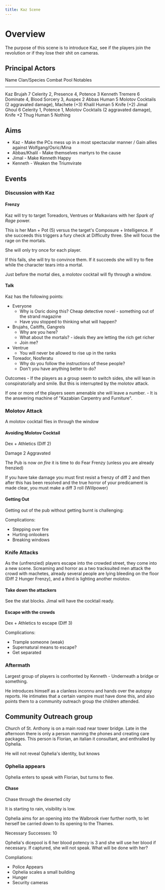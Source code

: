 ```yaml
---
title: Kaz Scene
---
```


# Overview

The purpose of this scene is to introduce Kaz, see if the players join the revolution or if they lose their shit on cameras.

## Principal Actors

Name    Clan/Species     Combat Pool      Notables
----    ------------     -----------     ---------------------------------------------------------   
Kaz          Brujah          7             Celerity 2, Presence 4, Potence 3
Kenneth      Tremere         6             Dominate 4, Blood Sorcery 3, Auspex 2
Abbas        Human           5             Molotov Cocktails (2 aggravated damage), Machete (+3)
Khalil       Human           5             Knife (+2)
Jimal        Ghoul           6             Celerity 1, Potence 1, Molotov Cocktails (2 aggravated damage), Knife +2
Thug         Human           5             Nothing

## Aims

* Kaz - Make the PCs mess up in a most spectacular manner / Gain allies against Wolfgang/Osric/Mina
* Abbas/Khalil - Make themselves martyrs to the cause
* Jimal - Make Kenneth Happy
* Kenneth - Weaken the Triumvirate

## Events

### Discussion with Kaz

#### Frenzy
Kaz will try to target Toreadors, Ventrues or Malkavians with her *Spark of Rage* power. 

This is her Man + Pot (5) versus the target's Composure + Intelligence. If she succeeds this triggers a fury check at Difficulty three. She will focus the rage on the mortals. 

She will only try once for each player.

If this fails, she will try to convince them. If it succeeds she will try to flee while the character tears into a mortal.

Just before the mortal dies, a molotov cocktail will fly through a window.

#### Talk 

Kaz has the following points:

* Everyone
    * Why is Osric doing this? Cheap detective novel - something out of the strand magazine
    * Have you stopped to thinking what will happen?
* Brujahs, Caitiffs, Gangrels
    * Why are you here?
    * What about the mortals? - ideals they are letting the rich get richer
    * Join me?
* Ventrue
    * You will never be allowed to rise up in the ranks
* Toreador, Nosferatu
    * Why do you follow the instructions of these people? 
    * Don't you have anything better to do?

Outcomes - If the players as a group seem to switch sides, she will lean in conspiratorially and smile. But this is interrupted by the molotov attack.

If one or more of the players seem amenable she will leave a number. - It is the answering machine of "Kazabian Carpentry and Furniture".


### Molotov Attack

A molotov cocktail flies in through the window

#### Avoiding Molotov Cocktail

Dex + Athletics (Diff 2)

Damage 2 Aggravated 

The Pub is now *on fire* it is time to do Fear Frenzy (unless you are already frenzied)

If you have take damage you must first resist a frenzy of diff 2 and then after this has been resolved and the true horror of your predicament is made clear, you must make a diff 3 roll (Willpower)
 
#### Getting Out

Getting out of the pub without getting burnt is challenging: 

Complications:

* Stepping over fire
* Hurting onlookers
* Breaking windows



### Knife Attacks

As the (unfrenzied) players escape into the crowded street, they come into a new scene. Screaming and horror as a  two tracksuited men attack the crowd with machetes, already several people are lying bleeding on the floor (Diff 2 Hunger Frenzy), and a third is lighting another molotov.

#### Take down the attackers

See the stat blocks.  Jimal will have the cocktail ready. 

#### Escape with the crowds

Dex + Athletics to escape (Diff 3)

Complications:

* Trample someone (weak)
* Supernatural means to escape?
* Get separated


### Aftermath

Largest group of players is confronted by Kenneth - Underneath a bridge or something.

He introduces himself as a clanless inconnu and hands over the autopsy reports.  He intimates that a certain vampire must have done this, and also points them to a community outreach group the children attended.



## Community Outreach group

Church of  St. Anthony is on a main road near tower bridge. Late in the afternoon there is only a person manning the phones and creating care packages. This person is Florian, an italian it consultant, and enthralled by Ophelia. 

He will not reveal Ophelia's identity, but knows 

### Ophelia appears

Ophelia enters to speak with Florian, but turns to flee.


#### Chase 

Chase through the deserted city

It is starting to rain, visibility is low. 

Ophelia aims for an opening into the Walbrook river further north, to let herself be carried down to its opening to the Thames. 

Necessary Successes: 10 

Ophelia's dicepool is 6 her blood potency is 3 and she will use her blood if necessary. If captured, she will not speak. 
What will be done with her?

Compliations:

* Police Appears
* Ophelia scales a small building
* Hunger
* Security cameras







